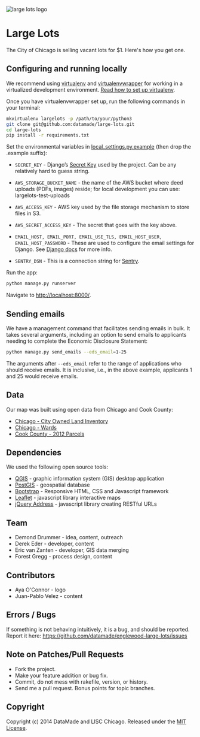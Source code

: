 ![large lots logo](lots/static/images/large_lots.png)

# Large Lots

The City of Chicago is selling vacant lots for $1. Here's how you get one.

## Configuring and running locally

We recommend using [virtualenv](http://virtualenv.readthedocs.org/en/latest/virtualenv.html) and [virtualenvwrapper](http://virtualenvwrapper.readthedocs.org/en/latest/install.html) for working in a virtualized development environment. [Read how to set up virtualenv](http://docs.python-guide.org/en/latest/dev/virtualenvs/).

Once you have virtualenvwrapper set up, run the following commands in your terminal:

```bash
mkvirtualenv largelots -p /path/to/your/python3
git clone git@github.com:datamade/large-lots.git
cd large-lots
pip install -r requirements.txt
```

Set the environmental variables in [local_settings.py.example](https://github.com/datamade/large-lots/blob/master/lots/local_settings.py.example) (then drop the .example suffix):

  * ``SECRET_KEY`` - Django’s [Secret Key](https://docs.djangoproject.com/en/1.10/ref/settings/#secret-key) used by the project. Can be any relatively hard to guess string.

  * ``AWS_STORAGE_BUCKET_NAME`` - the name of the AWS bucket where deed uploads (PDFs, images) reside; for local development you can use: largelots-test-uploads

  * ``AWS_ACCESS_KEY`` - AWS key used by the file storage mechanism to store files in S3.

  * ``AWS_SECRET_ACCESS_KEY`` - The secret that goes with the key above.

  * ``EMAIL_HOST, EMAIL_PORT, EMAIL_USE_TLS, EMAIL_HOST_USER, EMAIL_HOST_PASSWORD`` - These are used to configure the email settings for Django. See [Django docs](https://docs.djangoproject.com/en/1.6/topics/email/) for more info.

  * ``SENTRY_DSN`` - This is a connection string for [Sentry](http://getsentry.com).

Run the app:

```bash
python manage.py runserver
```

Navigate to [http://localhost:8000/](http://localhost:8000/).

## Sending emails

We have a management command that facilitates sending emails in bulk. It takes several arguments, including an option to send emails to applicants needing to complete the Economic Disclosure Statement:

```bash
python manage.py send_emails --eds_email=1-25
```

The arguments after `--eds_email` refer to the range of applications who should receive emails. It is inclusive, i.e., in the above example, applicants 1 and 25 would receive emails.

## Data

Our map was built using open data from Chicago and Cook County:

* [Chicago - City Owned Land Inventory](https://data.cityofchicago.org/Community-Economic-Development/City-Owned-Land-Inventory/aksk-kvfp)
* [Chicago - Wards](https://data.cityofchicago.org/Facilities-Geographic-Boundaries/Boundaries-Wards/bhcv-wqkf)
* [Cook County - 2012 Parcels](https://datacatalog.cookcountyil.gov/GIS-Maps/ccgisdata-Parcel-2012/e62c-6rz8)

## Dependencies
We used the following open source tools:

* [QGIS](http://www.qgis.org/en/site/) - graphic information system (GIS) desktop application
* [PostGIS](http://postgis.net/) - geospatial database
* [Bootstrap](http://getbootstrap.com/) - Responsive HTML, CSS and Javascript framework
* [Leaflet](http://leafletjs.com/) - javascript library interactive maps
* [jQuery Address](https://github.com/asual/jquery-address) - javascript library creating RESTful URLs

## Team

* Demond Drummer - idea, content, outreach
* Derek Eder - developer, content
* Eric van Zanten - developer, GIS data merging
* Forest Gregg - process design, content

## Contributors

* Aya O'Connor - logo
* Juan-Pablo Velez - content

## Errors / Bugs

If something is not behaving intuitively, it is a bug, and should be reported.
Report it here: https://github.com/datamade/englewood-large-lots/issues

## Note on Patches/Pull Requests

* Fork the project.
* Make your feature addition or bug fix.
* Commit, do not mess with rakefile, version, or history.
* Send me a pull request. Bonus points for topic branches.

## Copyright

Copyright (c) 2014 DataMade and LISC Chicago. Released under the [MIT License](https://github.com/datamade/large-lots/blob/master/LICENSE).
